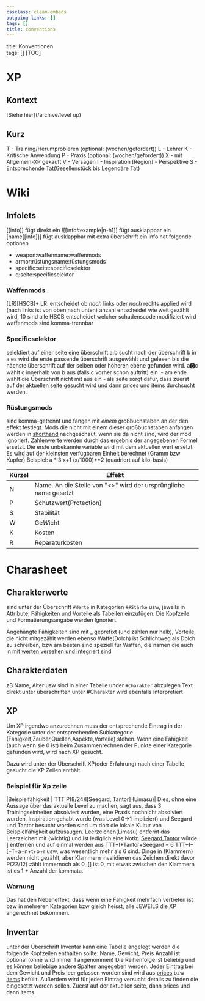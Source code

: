 ```yaml
---
cssclass: clean-embeds
outgoing links: []
tags: []
title: conventions
---
```



title: Konventionen  
tags: []
[TOC]
# XP
## Kontext
[Siehe hier](/archive/level up)
## Kurz
T - Training/Herumprobieren (optional: (wochen/gefordert))
L - Lehrer
K - Kritische Anwendung
P - Praxis (optional: (wochen/gefordert))
X - mit Allgemein-XP gekauft
V - Versagen
I - Inspiration
[Region] - Perspektive
S - Entsprechende Tat(Gesellenstück bis Legendäre Tat)

# Wiki
## Infolets
[[info]] fügt direkt ein
![[info#example|n-h1]] fügt ausklappbar ein
[name[[info]]] fügt ausklappbar mit extra überschrift ein
info hat folgende optionen

* weapon:waffenname:waffenmods
* armor:rüstungsname:rüstungsmods
* specific:seite:specificselektor
* q:seite:specificselektor

### Waffenmods
[LR]<Anzahl>[HSCB]+
LR: entscheidet ob *nach* links  oder *nach* rechts applied wird (nach links ist von oben nach unten)
anzahl entscheidet wie weit gezählt wird, 10 sind alle
HSCB entscheidet welcher schadenscode modifiziert wird
waffenmods sind komma-trennbar

### Specificselektor
selektiert auf einer seite eine überschrift a:b sucht nach der überschrift b in a
es wird die erste passende überschrift ausgewählt und gelesen bis die nächste überschrift auf der selben oder höheren ebene gefunden wird. a:b:c wählt c innerhalb von b aus (falls c vorher schon auftritt)
ein :- am ende wählt die Überschrift nicht mit aus
ein - als seite sorgt dafür, dass zuerst auf der aktuellen seite gesucht wird und dann prices und items durchsucht werden.

### Rüstungsmods
sind komma-getrennt und fangen mit *einem* großbuchstaben an der den effekt festlegt. Mods die nicht mit einem dieser großbuchstaben anfangen werden in [shorthand](shorthand) nachgeschaut. wenn sie da nicht sind, wird der mod ignoriert.
Zahlenwerte werden durch das ergebnis der angegebenen Formel ersetzt. Die erste unbekannte variable wird mit dem aktuellen wert ersetzt. Es wird auf der kleinsten verfügbaren Einheit berechnet (Gramm bzw Kupfer)
Beispiel: a * 3
x+1
(x/1000)**2 (quadriert auf kilo-basis)

|Kürzel|Effekt|
|---|---|
|N|Name. An die Stelle von "<>" wird der ursprüngliche name gesetzt|
|P|Schutzwert(Protection)|
|S|Stabilität|
|W|Ge*W*icht|
|K|Kosten|
|R|Reparaturkosten|

# Charasheet
## Charakterwerte 
sind unter der Überschrift `#Werte` in Kategorien `##Stärke` usw, jeweils in Attribute, Fähigkeiten und Vorteile als Tabellen einzufügen. Die Kopfzeile und Formatierungsangabe werden Ignoriert.

Angehängte Fähigkeiten sind mit _ geprefixt (und zählen nur halb), Vorteile, die nicht mitgezählt werden ebenso
Waffe(Dolch) ist Schlichtweg als Dolch zu schreiben, bzw am besten sind speziell für Waffen, die namen die auch in [mit werten versehen und integriert sind](weapons)

## Charakterdaten 
zB Name, Alter usw sind in einer Tabelle under `#Charakter` abzulegen
Text direkt unter überschriften unter #Charakter wird ebenfalls Interpretiert

## XP
Um XP irgendwo anzurechnen muss der entsprechende Eintrag in der Kategorie unter der entsprechenden Subkategorie (Fähigkeit,Zauber,Quellen,Aspekte,Vorteile) stehen.
Wenn eine Fähigkeit (auch wenn sie 0 ist) beim Zusammenrechnen der Punkte einer Kategorie gefunden wird, wird nach XP gesucht.

Dazu wird unter der Überschrift XP(oder Erfahrung) nach einer Tabelle gesucht die XP Zeilen enthält.

### Beispiel für Xp zeile
|Beispielfähigkeit | TTT P(8/24)I[Seegard, Tantor] (Limasu)|
Dies, ohne eine Aussage über das aktuelle Level zu machen, sagt aus, dass 3 Trainingseinheiten absolviert wurden, eine Praxis nochnicht absolviert wurden, Inspiration gehabt wurde (was Level 0->1 impliziert) und Seegard und Tantor besucht worden sind um dort die lokale Kultur von Beispielfähigkeit aufzusaugen. Leerzeichen(Limasu) entfernt das Leerzeichen mit (wichtig) und ist lediglich eine Notiz. [Seegard,Tantor](Limasu) würde ] entfernen und auf einmal werden aus TTT+I+Tantor+Seegard = 6 TTT+I+[+T+a+n+t+o+r usw, was wesentlich mehr als 6 sind.
Dinge in (Klammern) werden nicht gezählt, aber Klammern invalidieren das Zeichen direkt davor P(22/12) zählt immernoch als 0, [] ist 0, mit etwas zwischen den Klammern ist es 1 + Anzahl der kommata.

### Warnung
Das hat den Nebeneffekt, dass wenn eine Fähigkeit mehrfach vertreten ist bzw in mehreren Kategorien bzw gleich heisst, alle JEWEILS die XP angerechnet bekommen.

## Inventar

unter der Überschrift Inventar kann eine Tabelle angelegt werden die folgende Kopfzeilen enthalten sollte:
Name, Gewicht, Preis
Anzahl ist optional (ohne wird immer 1 angenommen)
Die Reihenfolge ist beliebig und es können beliebige andere Spalten angegeben werden.
Jeder Eintrag bei dem Gewicht und Preis leer gelassen worden sind wird aus [prices](prices) bzw [items](items) befüllt.
Außerdem wird für jeden Eintrag versucht details zu finden die eingesetzt werden sollen. Zuerst auf der aktuellen seite, dann prices und dann items.

